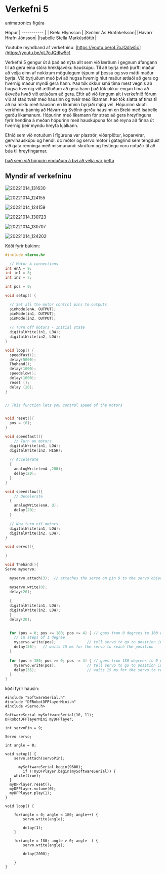 # Verkefni 5
animatronics fígúra 

Hópur
| ----------- |
| Breki Hlynsson    |
|Svölnir Ás Hrafnkelsson|
|Hávarr Hrafn Jónsson|
|Isabelle Stella Markúsdóttir|

Youtube myndband af verkefninu: [https://youtu.be/oL7oJQdIw5c](https://youtu.be/oL7oJQdIw5c)

Verkefni 5 gengur út á það að nýta allt sem við lærðum í gegnum áfangann til að gera eina stóra hrekkjavöku hauskúpu.
Til að byrja með þurfti maður að velja einn af nokkrum mögulegum týpum af þessu og svo mátti maður byrja.
Við byrjuðum með því að hugsa hvernig hlut maður ætlaði að gera og hvernig maður myndi gera hann.
Það tók okkur smá tíma mest vegnis að hugsa hvernig við ættluðum að gera hann það tók okkur engan tíma að ákveða hvað við ætluðum að gera.
Eftir að við fengum alt í verkefnið fórum við af stað tveir með hausinn og tveir með líkaman.
Það tók slatta af tíma til að ná miklu með hausinn en líkaminn byrjaði mjög vel.
Hópurinn skipti verkfninu þannig að Hávarr og Svölnir gerðu hausinn en Breki með Isabelle gerðu líkamanum. 
Hópurinn með líkamann fór strax að gera hreyfinguna fyrir hendina á meðan hópurinn með hauskúpuna fór að reyna að finna út hvernig þeir myndu hreyfa kjálkann.

Efnið sem við notuðum  í fígúruna var plaströr, viðarplötur, koparvírar, gervihauskúpu og hendi. dc mótor og servo mótor í gatagrind sem tengdust við gata renninga með mismunandi skrúfum og festingu voru notaðir til að búa til hreyfingarnar.


[það sem við hópurin enduðum á því að velja var þetta](https://www.youtube.com/watch?v=Ill7k_zleuQ)

## Myndir af verkefninu

![20221014_131630](https://user-images.githubusercontent.com/88351016/195892488-cf5715de-e210-4cc5-bbbf-549be87fa1be.jpg)

![20221014_124155](https://user-images.githubusercontent.com/88351016/195892816-9d7380dd-5dbd-4881-b6a3-646e2aeaf096.jpg)

![20221014_124159](https://user-images.githubusercontent.com/88351016/195892822-28adefa6-a05b-4f85-9773-3323304b6229.jpg)

![20221014_130723](https://user-images.githubusercontent.com/88351016/195892528-75eb02a9-d69e-4298-9cc5-f4f218cf3be1.jpg)

![20221014_130707](https://user-images.githubusercontent.com/88351016/195892997-3b894441-6bb9-4e14-8432-2219bb897ef4.jpg)

![20221014_124202](https://user-images.githubusercontent.com/88351016/195892661-31dde7d5-5600-4ed3-bc8c-c28f4396b893.jpg)


Kóði fyrir búkinn:

```C++
#include <Servo.h>

  // Motor A connections
int enA = 9;
int in1 = 8;
int in2 = 7;

int pos = 0;

void setup() {

  // Set all the motor control pins to outputs
  pinMode(enA, OUTPUT);
  pinMode(in1, OUTPUT);
  pinMode(in2, OUTPUT);
  
  // Turn off motors - Initial state
  digitalWrite(in1, LOW);
  digitalWrite(in2, LOW);
}

void loop() {
  speedfast();
  delay(5000);
  Thehand();
  delay(1000);
  speedslow();
  delay(1000);
  reset ();
  delay (20);
}


// This function lets you control speed of the motors


void reset(){
  pos = (0);
}

void speedfast(){
    // Turn on motors
  digitalWrite(in1, LOW);
  digitalWrite(in2, HIGH);
  
  // Accelerate
  {
    analogWrite(enA ,200);
    delay(20);
  }
}

void speedslow(){
    // Decelerate
  {
    analogWrite(enA, 0);
    delay(20);
  }
  
  // Now turn off motors
  digitalWrite(in1, LOW);
  digitalWrite(in2, LOW);
}

void servo(){

}

void Thehand(){
Servo myservo;

  myservo.attach(3);  // attaches the servo on pin 9 to the servo object

  myservo.write(0);  
  delay(20);
  
  {
  digitalWrite(in1, LOW);
  digitalWrite(in2, LOW);
  }
  delay(20);

  
  for (pos = 0; pos <= 180; pos += 4) { // goes from 0 degrees to 180 degrees
    // in steps of 1 degree
    myservo.write(pos);              // tell servo to go to position in variable 'pos'
    delay(30);   // waits 15 ms for the servo to reach the position
  }
  
  for (pos = 180; pos >= 0; pos -= 4) { // goes from 180 degrees to 0 degrees
    myservo.write(pos);              // tell servo to go to position in variable 'pos'
    delay(35);                       // waits 15 ms for the servo to reach the position
  }
}
```


kóði fyrir hausin:

```
#include "SoftwareSerial.h"
#include "DFRobotDFPlayerMini.h"
#include <Servo.h>

SoftwareSerial mySoftwareSerial(10, 11);
DFRobotDFPlayerMini myDFPlayer;

int servoPin = 9;

Servo servo;

int angle = 0;

void setup() {
    servo.attach(servoPin);

      mySoftwareSerial.begin(9600);
        if (!myDFPlayer.begin(mySoftwareSerial)) {
    while(true);
  }
  myDFPlayer.reset();
  myDFPlayer.volume(0);
  myDFPlayer.play(1);
}

void loop() {

    for(angle = 0; angle < 180; angle++) {
        servo.write(angle);

        delay(1);
    }

    for(angle = 180; angle > 0; angle--) {
        servo.write(angle);

        delay(2000);

    }
}
```
